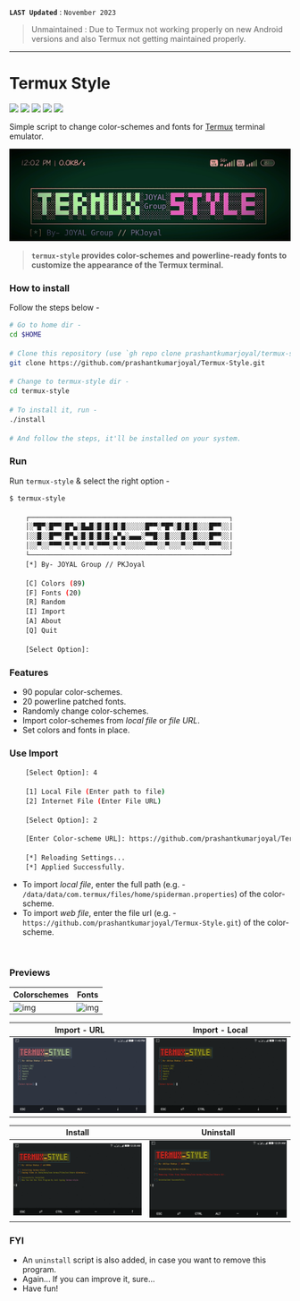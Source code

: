 <!-- Links -->
[paypal]:  https://paypal.me/prashantkumarkccpl?country.x=IN&locale.x=en_GB

**`LAST Updated`** : `November 2023`

> Unmaintained : Due to Termux not working properly on new Android versions and also Termux not getting maintained properly.


---

# Termux Style

<p align="left">
  <img src="https://img.shields.io/badge/Maintained%3F-No-red?style=for-the-badge">
  <img src="https://img.shields.io/github/license/adi1090x/termux-style?style=for-the-badge">
  <img src="https://img.shields.io/github/stars/adi1090x/termux-style?style=for-the-badge">
  <img src="https://img.shields.io/github/forks/adi1090x/termux-style?color=teal&style=for-the-badge">
  <img src="https://img.shields.io/github/issues/adi1090x/termux-style?color=violet&style=for-the-badge">
</p>

Simple script to change color-schemes and fonts for [Termux](https://termux.com) terminal emulator.

![gif](https://github.com/PKJOYAL/Termux-Style/blob/main/images/main.gif) <br />

> **`termux-style` provides color-schemes and powerline-ready fonts to customize the appearance of the Termux terminal.**

### How to install

Follow the steps below - 

```bash
# Go to home dir - 
cd $HOME

# Clone this repository (use `gh repo clone prashantkumarjoyal/termux-style` if you want to use the GitHub CLI)- 
git clone https://github.com/prashantkumarjoyal/Termux-Style.git

# Change to termux-style dir -
cd termux-style

# To install it, run -
./install

# And follow the steps, it'll be installed on your system.
```

### Run

Run `termux-style` & select the right option -

```bash
$ termux-style

    ┌──────────────────────────────────────────────────┐
    │░▀█▀░█▀▀░█▀▄░█▄█░█░█░█░█░░░░░█▀▀░▀█▀░█░█░█░░░█▀▀░░│
    │░░█░░█▀▀░█▀▄░█░█░█░█░▄▀▄░▄▄▄░▀▀█░░█░░░█░░█░░░█▀▀░░│
    │░░▀░░▀▀▀░▀░▀░▀░▀░▀▀▀░▀░▀░░░░░▀▀▀░░▀░░░▀░░▀▀▀░▀▀▀░░│
    └──────────────────────────────────────────────────┘
    [*] By- JOYAL Group // PKJoyal

    [C] Colors (89)
    [F] Fonts (20)
    [R] Random
    [I] Import
    [A] About
    [Q] Quit
    
    [Select Option]: 
```

### Features

+ 90 popular color-schemes.
+ 20 powerline patched fonts.
+ Randomly change color-schemes.
+ Import color-schemes from *local file* or *file URL*.
+ Set colors and fonts in place.

### Use Import
```bash
    [Select Option]: 4

    [1] Local File (Enter path to file)
    [2] Internet File (Enter File URL)

    [Select Option]: 2

    [Enter Color-scheme URL]: https://github.com/prashantkumarjoyal/Termux-Style.git

    [*] Reloading Settings...
    [*] Applied Successfully.
```

+ To import *local file*, enter the full path (e.g. - `/data/data/com.termux/files/home/spiderman.properties`) of the color-scheme.
+ To import *web file*, enter the file url (e.g. - `https://github.com/prashantkumarjoyal/Termux-Style.git`) of the color-scheme.
<br />

### Previews

|Colorschemes|Fonts|
|--|--|
|![img](main/images/fonts.gif)|![img](main/images/fonts.gif)|

|Import - URL|Import - Local|
|--|--|
|![img](images/url.gif)|![img](images/local.gif)|

|Install|Uninstall|
|--|--|
|![img](images/install.gif)|![img](images/uninstall.png)|

### FYI
- An `uninstall` script is also added, in case you want to remove this program.
- Again... If you can improve it, sure...
- Have fun!
